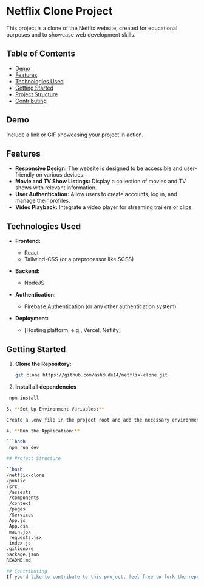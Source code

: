 # Netflix Clone Project

This project is a clone of the Netflix website, created for educational purposes and to showcase web development skills.

## Table of Contents

- [Demo](#demo)
- [Features](#features)
- [Technologies Used](#technologies-used)
- [Getting Started](#getting-started)
- [Project Structure](#project-structure)
- [Contributing](#contributing)


## Demo

Include a link or GIF showcasing your project in action.

## Features

- **Responsive Design:** The website is designed to be accessible and user-friendly on various devices.
- **Movie and TV Show Listings:** Display a collection of movies and TV shows with relevant information.
- **User Authentication:** Allow users to create accounts, log in, and manage their profiles.
- **Video Playback:** Integrate a video player for streaming trailers or clips.



## Technologies Used

- **Frontend:**
  - React
  - Tailwind-CSS (or a preprocessor like SCSS)
  

- **Backend:**
  - NodeJS

- **Authentication:**
  - Firebase Authentication (or any other authentication system)

- **Deployment:**
  - [Hosting platform, e.g., Vercel, Netlify]

## Getting Started

1. **Clone the Repository:**

   ```bash
   git clone https://github.com/ashdude14/netflix-clone.git

 2. **Install all dependencies**  

   ```bash
    npm install

3. **Set Up Environment Variables:**

   Create a .env file in the project root and add the necessary environment variables (e.g., API keys, Firebase configuration).

4. **Run the Application:**

   ```bash
    npm run dev

## Project Structure
 
 ``bash
  /netflix-clone
  /public
  /src
    /assests
    /components
    /context
    /pages
    /Services
    App.js
    App.css
    main.jsx
    requests.jsx
    index.js
  .gitignore
  package.json
  README.md

## Contributing
  If you'd like to contribute to this project, feel free to fork the repository and submit a pull request.